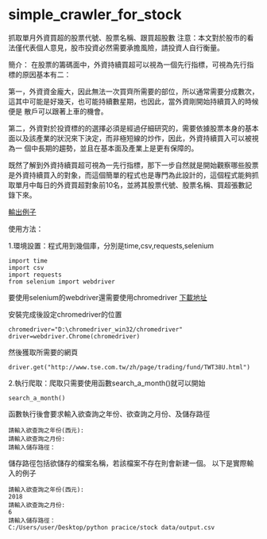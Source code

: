 # simple_crawler_for_stock

抓取單月外資買超的股票代號、股票名稱、跟買超股數
注意：本文對於股市的看法僅代表個人意見，股市投資必然需要承擔風險，請投資人自行衡量。

簡介：
  在股票的籌碼面中，外資持續買超可以視為一個先行指標，可視為先行指標的原因基本有二：
  
  第一，外資資金龐大，因此無法一次買齊所需要的部位，所以通常需要分成數次，這其中可能是好幾天，也可能持續數星期，也因此，當外資剛開始持續買入的時候便是     散戶可以跟著上車的機會。
    
  第二，外資對於投資標的的選擇必須是經過仔細研究的，需要依據股票本身的基本面以及該產業的狀況來下決定，而非極短線的炒作，因此，外資持續買入可以被視為一     個中長期的趨勢，並且在基本面及產業上是更有保障的。
    
  既然了解到外資持續買超可視為一先行指標，那下一步自然就是開始觀察哪些股票是外資持續買入的對象，而這個簡單的程式也是專門為此設計的，這個程式能夠抓取單月中每日的外資買超對象前10名，並將其股票代號、股票名稱、買超張數記錄下來。

[輸出例子](https://github.com/ChenTzYu/simple_crawler_for_stock_part1/blob/master/output_example.csv)


使用方法：

1.環境設置：程式用到幾個庫，分別是time,csv,requests,selenium

    import time
    import csv
    import requests
    from selenium import webdriver

要使用selenium的webdriver還需要使用chromedriver
[下載地址](http://chromedriver.chromium.org/downloads)

安裝完成後設定chromedriver的位置

    chromedriver="D:\chromedriver_win32/chromedriver"
    driver=webdriver.Chrome(chromedriver)

然後獲取所需要的網頁
    
    driver.get("http://www.tse.com.tw/zh/page/trading/fund/TWT38U.html")


2.執行爬取：爬取只需要使用函數search_a_month()就可以開始

    search_a_month()

函數執行後會要求輸入欲查詢之年份、欲查詢之月份、及儲存路徑

    請輸入欲查詢之年份(西元):
    請輸入欲查詢之月份:
    請輸入儲存路徑：

儲存路徑包括欲儲存的檔案名稱，若該檔案不存在則會新建一個。
以下是實際輸入的例子

    請輸入欲查詢之年份(西元):
    2018
    請輸入欲查詢之月份:
    6
    請輸入儲存路徑：
    C:/Users/user/Desktop/python pracice/stock data/output.csv
    




  
